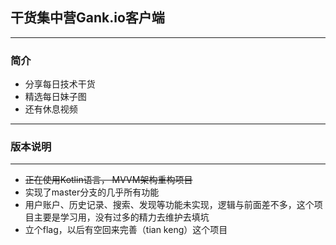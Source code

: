 ## 干货集中营Gank.io客户端
---
### 简介
- 分享每日技术干货
- 精选每日妹子图
- 还有休息视频
---
### 版本说明
---
- ~~正在使用Kotlin语言， MVVM架构重构项目~~
- 实现了master分支的几乎所有功能
- 用户账户、历史记录、搜索、发现等功能未实现，逻辑与前面差不多，这个项目主要是学习用，没有过多的精力去维护去填坑
- 立个flag，以后有空回来完善（tian keng）这个项目
